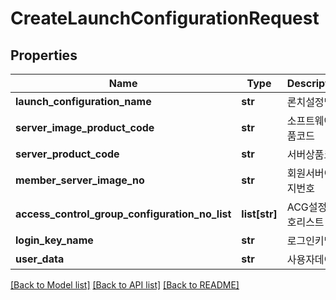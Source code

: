 # CreateLaunchConfigurationRequest

## Properties
Name | Type | Description | Notes
------------ | ------------- | ------------- | -------------
**launch_configuration_name** | **str** | 론치설정명 | [optional] 
**server_image_product_code** | **str** | 소프트웨어상품코드 | [optional] 
**server_product_code** | **str** | 서버상품코드 | [optional] 
**member_server_image_no** | **str** | 회원서버이미지번호 | [optional] 
**access_control_group_configuration_no_list** | **list[str]** | ACG설정번호리스트 | [optional] 
**login_key_name** | **str** | 로그인키명 | [optional] 
**user_data** | **str** | 사용자데이터 | [optional] 

[[Back to Model list]](../README.md#documentation-for-models) [[Back to API list]](../README.md#documentation-for-api-endpoints) [[Back to README]](../README.md)


